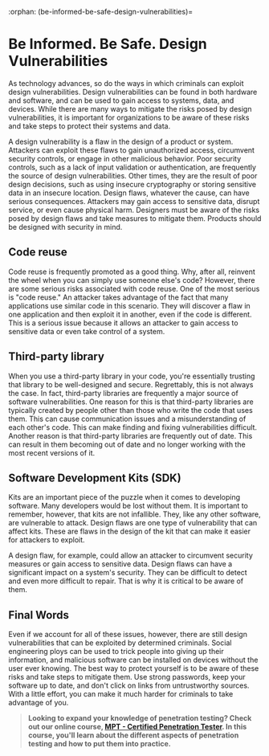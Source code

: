 :orphan:
(be-informed-be-safe-design-vulnerabilities)=
# Be Informed. Be Safe. Design Vulnerabilities
 

As technology advances, so do the ways in which criminals can exploit design vulnerabilities. Design vulnerabilities can be found in both hardware and software, and can be used to gain access to systems, data, and devices. While there are many ways to mitigate the risks posed by design vulnerabilities, it is important for organizations to be aware of these risks and take steps to protect their systems and data.

A design vulnerability is a flaw in the design of a product or system. Attackers can exploit these flaws to gain unauthorized access, circumvent security controls, or engage in other malicious behavior. Poor security controls, such as a lack of input validation or authentication, are frequently the source of design vulnerabilities. Other times, they are the result of poor design decisions, such as using insecure cryptography or storing sensitive data in an insecure location. Design flaws, whatever the cause, can have serious consequences. Attackers may gain access to sensitive data, disrupt service, or even cause physical harm. Designers must be aware of the risks posed by design flaws and take measures to mitigate them. Products should be designed with security in mind.

## Code reuse

Code reuse is frequently promoted as a good thing. Why, after all, reinvent the wheel when you can simply use someone else's code? However, there are some serious risks associated with code reuse. One of the most serious is "code reuse." An attacker takes advantage of the fact that many applications use similar code in this scenario. They will discover a flaw in one application and then exploit it in another, even if the code is different. This is a serious issue because it allows an attacker to gain access to sensitive data or even take control of a system.

## Third-party library 

When you use a third-party library in your code, you're essentially trusting that library to be well-designed and secure. Regrettably, this is not always the case. In fact, third-party libraries are frequently a major source of software vulnerabilities. One reason for this is that third-party libraries are typically created by people other than those who write the code that uses them. This can cause communication issues and a misunderstanding of each other's code. This can make finding and fixing vulnerabilities difficult. Another reason is that third-party libraries are frequently out of date. This can result in them becoming out of date and no longer working with the most recent versions of it. 

## Software Development Kits (SDK)

Kits are an important piece of the puzzle when it comes to developing software. Many developers would be lost without them. It is important to remember, however, that kits are not infallible. They, like any other software, are vulnerable to attack. Design flaws are one type of vulnerability that can affect kits. These are flaws in the design of the kit that can make it easier for attackers to exploit. 

A design flaw, for example, could allow an attacker to circumvent security measures or gain access to sensitive data. Design flaws can have a significant impact on a system's security. They can be difficult to detect and even more difficult to repair. That is why it is critical to be aware of them.

## Final Words

Even if we account for all of these issues, however, there are still design vulnerabilities that can be exploited by determined criminals. Social engineering ploys can be used to trick people into giving up their information, and malicious software can be installed on devices without the user ever knowing. The best way to protect yourself is to be aware of these risks and take steps to mitigate them. Use strong passwords, keep your software up to date, and don't click on links from untrustworthy sources. With a little effort, you can make it much harder for criminals to take advantage of you.

> **Looking to expand your knowledge of penetration testing? Check out our online course, [MPT - Certified Penetration Tester](https://www.mosse-institute.com/certifications/mpt-certified-penetration-tester.html). In this course, you'll learn about the different aspects of penetration testing and how to put them into practice.**